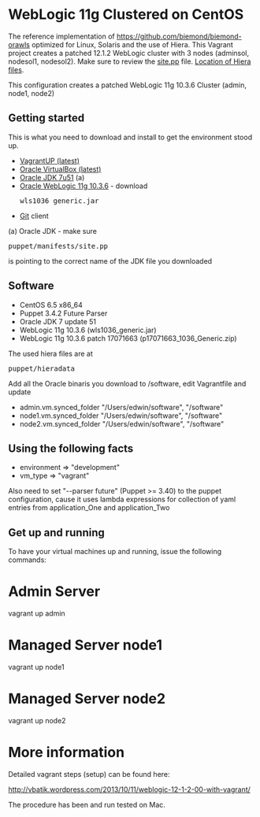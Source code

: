 WebLogic 11g Clustered on CentOS
================================

The reference implementation of https://github.com/biemond/biemond-orawls optimized for Linux, Solaris and the use of Hiera. This Vagrant project creates a patched 12.1.2 WebLogic cluster with 3 nodes (adminsol, nodesol1, nodesol2). Make sure to review the [site.pp](https://github.com/weblogic-community/weblogic-vagrant/blob/master/wls11g-centos-clustered/puppet/manifests/site.pp) file. [Location of Hiera files](https://github.com/weblogic-community/weblogic-vagrant/blob/master/wls11g-centos-clustered/puppet/hieradata).

This configuration creates a patched WebLogic 11g 10.3.6 Cluster (admin, node1, node2)

Getting started
---------------
This is what you need to download and install to get the environment stood up.

 * [VagrantUP (latest)](http://www.vagrantup.com)
 * [Oracle VirtualBox (latest)](http://www.virtualbox.org)
 * [Oracle JDK 7u51](http://www.oracle.com/technetwork/java/javase/downloads/jdk7-downloads-1880260.html) (a)
 * [Oracle WebLogic 11g 10.3.6](http://www.oracle.com/technetwork/middleware/weblogic/downloads/wls-for-dev-1703574.html) - download <pre>wls1036_generic.jar</pre>
 * [Git](https://help.github.com/articles/set-up-git) client

(a) Oracle JDK - make sure <pre>puppet/manifests/site.pp</pre> is pointing to the correct name of the JDK file you downloaded

Software
--------
 * CentOS 6.5 x86_64
 * Puppet 3.4.2 Future Parser
 * Oracle JDK 7 update 51
 * WebLogic 11g 10.3.6 (wls1036_generic.jar)
 * WebLogic 11g 10.3.6 patch 17071663 (p17071663_1036_Generic.zip)

The used hiera files are at <pre>puppet/hieradata</pre>

Add all the Oracle binaris you download to /software, edit Vagrantfile and update
- admin.vm.synced_folder "/Users/edwin/software", "/software"
- node1.vm.synced_folder "/Users/edwin/software", "/software"
- node2.vm.synced_folder "/Users/edwin/software", "/software"

Using the following facts
-------------------------
- environment => "development"
- vm_type     => "vagrant"

Also need to set "--parser future" (Puppet >= 3.40) to the puppet configuration, cause it uses lambda expressions for collection of yaml entries from application_One and application_Two

Get up and running
------------------
To have your virtual machines up and running, issue the following commands:

# Admin Server  
vagrant up admin

# Managed Server node1  
vagrant up node1

# Managed Server node2
vagrant up node2

More information
================
Detailed vagrant steps (setup) can be found here:

http://vbatik.wordpress.com/2013/10/11/weblogic-12-1-2-00-with-vagrant/

The procedure has been and run tested on Mac.